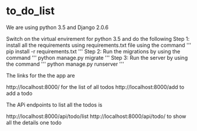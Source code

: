 # to_do_list
We are using python 3.5 and Django 2.0.6

Switch on the virtual envirement for python 3.5 and do the following
Step 1: install all the requirements using requirements.txt file using the command
'''
pip install -r requirements.txt
'''
Step 2: Run the migrations by using the command
'''
python manage.py migrate
'''
Step 3: Run the server by using the command
'''
python manage.py runserver
'''

The links for the the app are

http://localhost:8000/  for the list of all todos
http://localhost:8000/add  to add a todo

The APi endpoints to list all the todos is

http://localhost:8000/api/todo/list
http://localhost:8000/api/todo/<id>  to show all the details one todo

